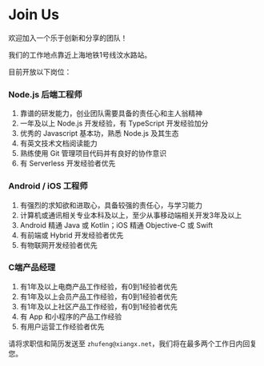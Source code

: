 # Join Us

欢迎加入一个乐于创新和分享的团队！

我们的工作地点靠近上海地铁1号线汶水路站。

目前开放以下岗位：

### Node.js 后端工程师

1. 靠谱的研发能力，创业团队需要具备的责任心和主人翁精神
2. 一年及以上 Node.js 开发经验，有 TypeScript 开发经验加分
3. 优秀的 Javascript 基本功，熟悉 Node.js 及其生态
4. 有英文技术文档阅读能力
5. 熟练使用 Git 管理项目代码并有良好的协作意识
6. 有 Serverless 开发经验者优先

### Android / iOS 工程师

1. 有强烈的求知欲和进取心，具备较强的责任心，与学习能力
2. 计算机或通讯相关专业本科及以上，至少从事移动端相关开发3年及以上
3. Android 精通 Java 或 Kotlin；iOS 精通 Objective-C 或 Swift
4. 有前端或 Hybrid 开发经验者优先
5. 有物联网开发经验者优先

### C端产品经理

1. 有1年及以上电商产品工作经验，有0到1经验者优先
2. 有1年及以上会员产品工作经验，有0到1经验者优先
3. 有1年及以上社区产品工作经验，有0到1经验者优先
4. 有 App 和小程序的产品工作经验
5. 有用户运营工作经验者优先

请将求职信和简历发送至 `zhufeng@xiangx.net`，我们将在最多两个工作日内回复您。